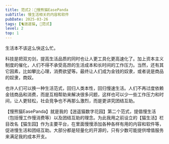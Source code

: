 ```yaml
---
title: 范式2：🐼慢熊猫EasePanda
subTitle: 慢生活相关的内容和软件
pubDate: 2025-03-26
tags: [🐈逍遥猫, 💛范式]
level: 2
top: 1
---
```


生活本不该这么快这么忙。

科技是把双刃剑，提高生活品质的同时也让人更工具化更高速化了。加上资本主义制度的催化，人们不得不承受高昂的生活成本和长时间的工作压力。当然，还有其它因素，比如攀比心理，消费欲望等。最终让人们成为金钱的奴隶，或者说是商品的奴隶，商奴。

也许人们可以换一种生活范式，回归人类本性，回归慢速生活。人们不再过度依赖金钱商品和消费，而是互相帮助来解决很多问题，这样也可以少一些工作压力和时间，让人更轻松，社会竞争也不再那么激烈，而是更讲究团结互助。

【慢熊猫EasePanda】就是我的【逍遥猫数字花园】第二个范式，提倡慢生活（包括慢工作慢消费等）以及团结互助的理念。为此我用之前设立的【猫生活】栏目改名【猫生园】作为主要平台，在里面慢慢添加各种各样有用的内容和软件等，促进慢生活和团结互助。大部分都是轻量化的开源的，只有少数可能提供增值服务来满足我的成本开支。
